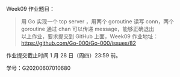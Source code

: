 Week09 作业题目：

> 用 Go 实现一个 tcp server ，用两个 goroutine 读写 conn，两个 goroutine 通过 chan 可以传递 message，能够正确退出  
以上作业，要求提交到 GitHub 上面，Week09 作业地址：  
https://github.com/Go-000/Go-000/issues/82  

作业提交截止时间 1 月 28 日（周四）23:59 前。

学号：G20200607010680

